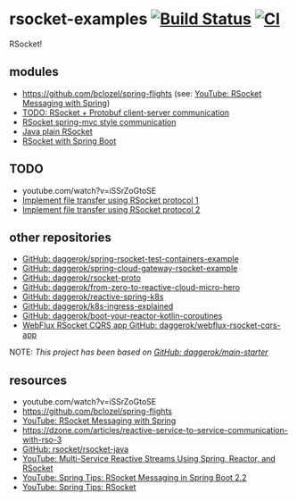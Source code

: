 # rsocket-examples [![Build Status](https://travis-ci.org/daggerok/rsocket-examples.svg?branch=master)](https://travis-ci.org/daggerok/rsocket-examples) [![CI](https://github.com/daggerok/rsocket-examples/workflows/CI/badge.svg)](https://github.com/daggerok/rsocket-examples/actions)
RSocket!

## modules

* https://github.com/bclozel/spring-flights (see: [YouTube: RSocket Messaging with Spring](youtube.com/watch?v=iSSrZoGtoSE))
* [TODO: RSocket + Protobuf client-server communication](./rsocket-protobuf/)
* [RSocket spring-mvc style communication](./es-rsocket/)
* [Java plain RSocket](./rsocket-java-example/)
* [RSocket with Spring Boot](./spring-webflux-rsocker-example/)

## TODO

* youtube.com/watch?v=iSSrZoGtoSE
* [Implement file transfer using RSocket protocol 1](https://github.com/rsocket/rsocket-java/tree/master/rsocket-examples/src/main/java/io/rsocket/examples/transport/tcp/resume)
* [Implement file transfer using RSocket protocol 2](https://github.com/rsocket/rsocket-java/commit/d47629147dd1a4d41c7c8d5af3d80838e01d3ba5)

## other repositories

- [GitHub: daggerok/spring-rsocket-test-containers-example](https://github.com/daggerok/spring-rsocket-test-containers-example)
- [GitHub: daggerok/spring-cloud-gateway-rsocket-example](https://github.com/daggerok/spring-cloud-gateway-rsocket-example)
- [GitHub: daggerok/rsocket-proto](https://github.com/daggerok/rsocket-proto/)
- [GitHub: daggerok/from-zero-to-reactive-cloud-micro-hero](https://github.com/daggerok/from-zero-to-reactive-cloud-micro-hero)
- [GitHub: daggerok/reactive-spring-k8s](https://github.com/daggerok/reactive-spring-k8s)
- [GitHub: daggerok/k8s-ingress-explained](https://github.com/daggerok/k8s-ingress-explained)
- [GitHub: daggerok/boot-your-reactor-kotlin-coroutines](https://github.com/daggerok/boot-your-reactor-kotlin-coroutines)
- [WebFlux RSocket CQRS app GitHub: daggerok/webflux-rsocket-cqrs-app](https://github.com/daggerok/webflux-rsocket-cqrs-app)
<!--
- [WebFlux RSocket CQRS app GitHub: daggerok/webflux-reactor-broadcaster](https://github.com/daggerok/webflux-reactor-broadcaster/blob/master/src/main/java/com/example/broadcaster/MyBroadcaster.java)
-->

NOTE: _This project has been based on [GitHub: daggerok/main-starter](https://github.com/daggerok/main-starter)_

## resources

- youtube.com/watch?v=iSSrZoGtoSE
- https://github.com/bclozel/spring-flights
- [YouTube: RSocket Messaging with Spring](youtube.com/watch?v=iSSrZoGtoSE)
- https://dzone.com/articles/reactive-service-to-service-communication-with-rso-3
- [GitHub: rsocket/rsocket-java](https://github.com/rsocket/rsocket-java)
- [YouTube: Multi-Service Reactive Streams Using Spring, Reactor, and RSocket](https://www.youtube.com/watch?v=e-N4BchYXws&t=5s)
- [YouTube: Spring Tips: RSocket Messaging in Spring Boot 2.2](https://www.youtube.com/watch?v=BxHqeq58xrE)
- [YouTube: Spring Tips: RSocket](https://www.youtube.com/watch?time_continue=1617&v=GDIDSzZLjjg)
<!--
- read [Weld SE](https://docs.jboss.org/weld/reference/3.1.2.Final/en-US/html_single/#weld-se)
-->
